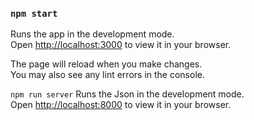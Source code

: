 

### `npm start`

Runs the app in the development mode.\
Open [http://localhost:3000](http://localhost:3000) to view it in your browser.

The page will reload when you make changes.\
You may also see any lint errors in the console.

`npm run server`
Runs the Json in the development mode.\
Open [http://localhost:8000](http://localhost:8000) to view it in your browser.